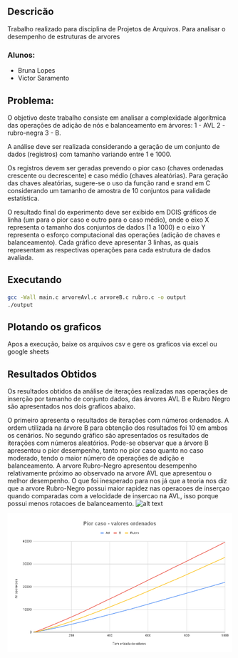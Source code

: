 

## Descricão
Trabalho realizado para disciplina de Projetos de Arquivos. Para analisar o desempenho de estruturas de arvores


### Alunos: 

- Bruna Lopes
- Victor Saramento

## Problema:

O objetivo deste trabalho consiste em analisar a complexidade algorítmica das operações de adição de nós e balanceamento em árvores:
1 - AVL
2 - rubro-negra 
3 - B. 

A análise deve ser realizada considerando a geração de um conjunto de dados (registros) com tamanho variando entre 1 e 1000. 

Os registros devem ser geradas prevendo o pior caso (chaves ordenadas crescente ou decrescente) e caso médio (chaves aleatórias). Para geração das chaves aleatórias, sugere-se o uso da função rand e srand em C considerando um tamanho de amostra de 10 conjuntos para validade estatística.

O resultado final do experimento deve ser exibido em DOIS gráficos de linha (um para o pior caso e outro para o caso médio), onde o eixo X representa o tamanho dos conjuntos de dados (1 a 1000) e o eixo Y representa o esforço computacional das operações (adição de chaves e balanceamento). Cada gráfico deve apresentar 3 linhas, as quais representam as respectivas operações para cada estrutura de dados avaliada.


## Executando 

```bash
gcc -Wall main.c arvoreAvl.c arvoreB.c rubro.c -o output
./output
```

## Plotando os graficos

Apos a execução, baixe os arquivos csv e gere os graficos via excel ou google sheets

## Resultados Obtidos 


Os resultados obtidos da análise de iterações realizadas nas operações de inserção por tamanho de conjunto dados, das árvores AVL B e Rubro Negro são apresentados nos dois graficos abaixo.

O primeiro apresenta o resultados de iterações com números ordenados. A ordem utilizada na árvore B para obtenção dos resultados foi 10 em ambos os cenários.
No segundo gráfico são apresentados os resultados de iterações com números aleatórios. Pode-se observar que a árvore B apresentou o pior desempenho, tanto no pior caso quanto no caso moderado, tendo o maior número de operações de adição e balanceamento.
A arvore Rubro-Negro apresentou desempenho relativamente próximo ao observado na arvore AVL que apresentou o melhor desempenho. O que foi inesperado para nos já que a teoria nos diz que a arvore Rubro-Negro possui maior rapidez nas operacoes de inserçao quando comparadas com a velocidade de insercao na AVL, isso porque possui menos rotacoes de balanceamento.
![alt text](Caso_medio_valores_aleatórios.png)

![alt text](pior_caso_valores_ordenados.png)

